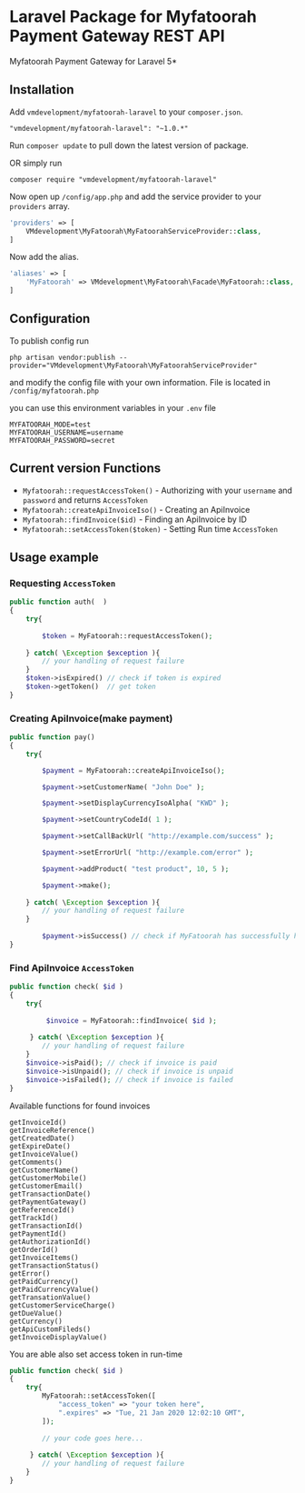 # Laravel Package for Myfatoorah Payment Gateway REST API

Myfatoorah Payment Gateway for Laravel 5*

## Installation

Add `vmdevelopment/myfatoorah-laravel` to your `composer.json`.
```
"vmdevelopment/myfatoorah-laravel": "~1.0.*"
```

Run `composer update` to pull down the latest version of package.

OR simply run
```
composer require "vmdevelopment/myfatoorah-laravel"
```

Now open up `/config/app.php` and add the service provider to your `providers` array.
```php
'providers' => [
	VMdevelopment\MyFatoorah\MyFatoorahServiceProvider::class,
]
```

Now add the alias.
```php
'aliases' => [
	'MyFatoorah' => VMdevelopment\MyFatoorah\Facade\MyFatoorah::class,
]
```

## Configuration
To publish config run
```
php artisan vendor:publish --provider="VMdevelopment\MyFatoorah\MyFatoorahServiceProvider"
```
and modify the config file with your own information. File is located in `/config/myfatoorah.php`

you can use this environment variables in your `.env` file
```
MYFATOORAH_MODE=test
MYFATOORAH_USERNAME=username
MYFATOORAH_PASSWORD=secret
```

## Current version Functions

* `Myfatoorah::requestAccessToken()` - Authorizing with your `username` and `password` and returns `AccessToken`
* `Myfatoorah::createApiInvoiceIso()` - Creating an ApiInvoice
* `Myfatoorah::findInvoice($id)` - Finding an ApiInvoice by ID
* `Myfatoorah::setAccessToken($token)` - Setting Run time `AccessToken`

## Usage example

### Requesting `AccessToken`
```php
public function auth(  )
{
	try{
	
		$token = MyFatoorah::requestAccessToken();
		
	} catch( \Exception $exception ){
		// your handling of request failure
	}
	$token->isExpired() // check if token is expired
	$token->getToken()  // get token
}
```
### Creating ApiInvoice(make payment)
```php
public function pay()
{
	try{

		$payment = MyFatoorah::createApiInvoiceIso();

		$payment->setCustomerName( "John Doe" );

		$payment->setDisplayCurrencyIsoAlpha( "KWD" );

		$payment->setCountryCodeId( 1 );

		$payment->setCallBackUrl( "http://example.com/success" );

		$payment->setErrorUrl( "http://example.com/error" );

		$payment->addProduct( "test product", 10, 5 );

		$payment->make();
		
	} catch( \Exception $exception ){
		// your handling of request failure
	}
    
    	$payment->isSuccess() // check if MyFatoorah has successfully handled request.
}
```
### Find ApiInvoice `AccessToken`
```php
public function check( $id )
{
	try{
	
		 $invoice = MyFatoorah::findInvoice( $id );
		 
	 } catch( \Exception $exception ){
		// your handling of request failure
	}
	$invoice->isPaid(); // check if invoice is paid
	$invoice->isUnpaid(); // check if invoice is unpaid
	$invoice->isFailed(); // check if invoice is failed
}
```
Available functions for found invoices
```
getInvoiceId()
getInvoiceReference()
getCreatedDate()
getExpireDate()
getInvoiceValue()
getComments()
getCustomerName()
getCustomerMobile()
getCustomerEmail()
getTransactionDate()
getPaymentGateway()
getReferenceId()
getTrackId()
getTransactionId()
getPaymentId()
getAuthorizationId()
getOrderId()
getInvoiceItems()
getTransactionStatus()
getError()
getPaidCurrency()
getPaidCurrencyValue()
getTransationValue()
getCustomerServiceCharge()
getDueValue()
getCurrency()
getApiCustomFileds()
getInvoiceDisplayValue()
```
 You are able also set access token in run-time
```php
public function check( $id )
{
	try{
		MyFatoorah::setAccessToken([
			"access_token" => "your token here",
			".expires" => "Tue, 21 Jan 2020 12:02:10 GMT",
		]);
		
		// your code goes here...
		
	 } catch( \Exception $exception ){
		// your handling of request failure
	}
}
```
